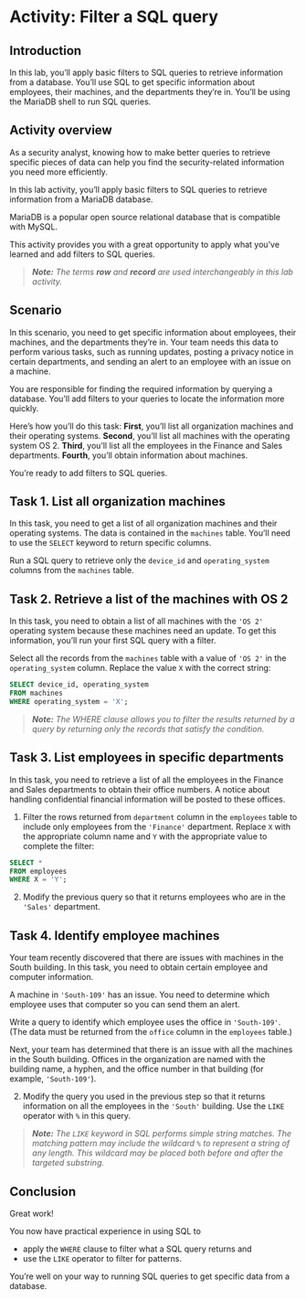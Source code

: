 # Activity: Filter a SQL query

## Introduction
In this lab, you’ll apply basic filters to SQL queries to retrieve information from a database. You’ll use SQL to get specific information about employees, their machines, and the departments they’re in. You’ll be using the MariaDB shell to run SQL queries.

## Activity overview
As a security analyst, knowing how to make better queries to retrieve specific pieces of data can help you find the security-related information you need more efficiently.

In this lab activity, you’ll apply basic filters to SQL queries to retrieve information from a MariaDB database.

MariaDB is a popular open source relational database that is compatible with MySQL.

This activity provides you with a great opportunity to apply what you’ve learned and add filters to SQL queries.

> ***Note:** The terms **row** and **record** are used interchangeably in this lab activity.*

## Scenario
In this scenario, you need to get specific information about employees, their machines, and the departments they’re in. Your team needs this data to perform various tasks, such as running updates, posting a privacy notice in certain departments, and sending an alert to an employee with an issue on a machine.

You are responsible for finding the required information by querying a database. You’ll add filters to your queries to locate the information more quickly.

Here’s how you’ll do this task: **First**, you’ll list all organization machines and their operating systems. **Second**, you’ll list all machines with the operating system OS 2. **Third**, you’ll list all the employees in the Finance and Sales departments. **Fourth**, you’ll obtain information about machines.

You’re ready to add filters to SQL queries.

## Task 1. List all organization machines
In this task, you need to get a list of all organization machines and their operating systems. The data is contained in the `machines` table. You’ll need to use the `SELECT` keyword to return specific columns.

Run a SQL query to retrieve only the `device_id` and `operating_system` columns from the `machines` table.

## Task 2. Retrieve a list of the machines with OS 2
In this task, you need to obtain a list of all machines with the `'OS 2'` operating system because these machines need an update. To get this information, you’ll run your first SQL query with a filter.

Select all the records from the `machines` table with a value of `'OS 2'` in the `operating_system` column. Replace the value `X` with the correct string:

```SQL
SELECT device_id, operating_system
FROM machines 
WHERE operating_system = 'X';
```

> ***Note:** The WHERE clause allows you to filter the results returned by a query by returning only the records that satisfy the condition.*

## Task 3. List employees in specific departments
In this task, you need to retrieve a list of all the employees in the Finance and Sales departments to obtain their office numbers. A notice about handling confidential financial information will be posted to these offices.

1. Filter the rows returned from `department` column in the `employees` table to include only employees from the `'Finance'` department. Replace `X` with the appropriate column name and `Y` with the appropriate value to complete the filter:

```SQL
SELECT * 
FROM employees 
WHERE X = 'Y';
```

2. Modify the previous query so that it returns employees who are in the `'Sales'` department.

## Task 4. Identify employee machines
Your team recently discovered that there are issues with machines in the South building. In this task, you need to obtain certain employee and computer information.

A machine in `'South-109'` has an issue. You need to determine which employee uses that computer so you can send them an alert.

Write a query to identify which employee uses the office in `'South-109'`. (The data must be returned from the `office` column in the `employees` table.)

Next, your team has determined that there is an issue with all the machines in the South building. Offices in the organization are named with the building name, a hyphen, and the office number in that building (for example, `'South-109'`).

2. Modify the query you used in the previous step so that it returns information on all the employees in the `'South'` building. Use the `LIKE` operator with `%` in this query.

> ***Note:** The `LIKE` keyword in SQL performs simple string matches. The matching pattern may include the wildcard `%` to represent a string of any length. This wildcard may be placed both before and after the targeted substring.*

## Conclusion
Great work!

You now have practical experience in using SQL to

- apply the `WHERE` clause to filter what a SQL query returns and
- use the `LIKE` operator to filter for patterns.

You’re well on your way to running SQL queries to get specific data from a database.